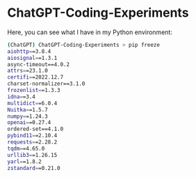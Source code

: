 # ChatGPT-Coding-Experiments
Here, you can see what I have in my Python environment:

```sh
(ChatGPT) ChatGPT-Coding-Experiments > pip freeze
aiohttp==3.8.4
aiosignal==1.3.1
async-timeout==4.0.2
attrs==23.1.0
certifi==2022.12.7
charset-normalizer==3.1.0
frozenlist==1.3.3
idna==3.4
multidict==6.0.4
Nuitka==1.5.7
numpy==1.24.3
openai==0.27.4
ordered-set==4.1.0
pybind11==2.10.4
requests==2.28.2
tqdm==4.65.0
urllib3==1.26.15
yarl==1.8.2
zstandard==0.21.0
```


